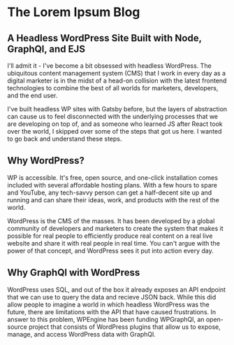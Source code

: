 # The Lorem Ipsum Blog

## A Headless WordPress Site Built with Node, GraphQl, and EJS

I'll admit it - I've become a bit obsessed with headless WordPress. The ubiquitous content management system (CMS) that I work in every day as a digital marketer is in the midst of a head-on collision with the latest frontend technologies to combine the best of all worlds for marketers, developers, and the end user.

I've built headless WP sites with Gatsby before, but the layers of abstraction can cause us to feel disconnected with the underlying processes that we are developing on top of, and as someone who learned JS after React took over the world, I skipped over some of the steps that got us here. I wanted to go back and understand these steps.

## Why WordPress?

WP is accessible. It's free, open source, and one-click installation comes included with several affordable hosting plans. With a few hours to spare and YouTube, any tech-savvy person can get a half-decent site up and running and can share their ideas, work, and products with the rest of the world.

WordPress is the CMS of the masses. It has been developed by a global community of developers and marketers to create the system that makes it possible for real people to efficiently produce real content on a real live website and share it with real people in real time. You can't argue with the power of that concept, and WordPress sees it put into action every day.

## Why GraphQl with WordPress

WordPress uses SQL, and out of the box it already exposes an API endpoint that we can use to query the data and recieve JSON back. While this did allow people to imagine a world in which headless WordPress was the future, there are limitations with the API that have caused frustrations. In answer to this problem, WPEngine has been funding WPGraphQl, an open-source project that consists of WordPress plugins that allow us to expose, manage, and access WordPress data with GraphQl.
